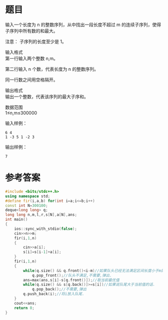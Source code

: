 # 题目
输入一个长度为 n 的整数序列，从中找出一段长度不超过 m 的连续子序列，使得子序列中所有数的和最大。

注意： 子序列的长度至少是 1。

输入格式<br>
第一行输入两个整数 n,m。

第二行输入 n 个数，代表长度为 n 的整数序列。

同一行数之间用空格隔开。

输出格式<br>
输出一个整数，代表该序列的最大子序和。

数据范围<br>
1≤n,m≤300000

输入样例：
```
6 4
1 -3 5 1 -2 3
```
输出样例：
```
7
```
# 参考答案
```c++
#include <bits/stdc++.h>
using namespace std;
#define fir(i,a,b) for(int i=a;i<=b;i++)
const int N=300100;
deque<long long> q;
long long n,m,l,r,s[N],a[N],ans;
int main()
{
    ios::sync_with_stdio(false);
    cin>>n>>m;
    fir(i,1,n)
    {
        cin>>a[i];
        s[i]=s[i-1]+a[i];
    }
    fir(i,1,n)
    {
        while(q.size() && q.front()<i-m)//如果队头已经无法满足区间长度小于m的话,那么弹出
            q.pop_front();//队头不满足,不需要,弹出.
        ans=max(ans,s[i]-s[q.front()]);//取当前最优值
        while(q.size() && s[q.back()]>=s[i])//如果说队尾大于当前值的话.
            q.pop_back();//不需要,弹出
        q.push_back(i);//将i放入队尾.
    }
    cout<<ans;
    return 0;
}
